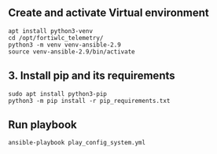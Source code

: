 ## Create and activate Virtual environment
```
apt install python3-venv
cd /opt/fortiwlc_telemetry/
python3 -m venv venv-ansible-2.9
source venv-ansible-2.9/bin/activate
```

## 3. Install pip and its requirements
```
sudo apt install python3-pip
python3 -m pip install -r pip_requirements.txt
```

## Run playbook
```
ansible-playbook play_config_system.yml
```